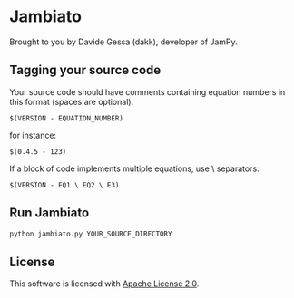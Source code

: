 # Jambiato

Brought to you by Davide Gessa (dakk), developer of JamPy.

## Tagging your source code

Your source code should have comments containing equation numbers in this format (spaces are optional):

```$(VERSION - EQUATION_NUMBER)```

for instance:

```$(0.4.5 - 123)```

If a block of code implements multiple equations, use \ separators:

```$(VERSION - EQ1 \ EQ2 \ E3)```


## Run Jambiato

```bash
python jambiato.py YOUR_SOURCE_DIRECTORY
```


## License

This software is licensed with [Apache License 2.0](LICENSE).